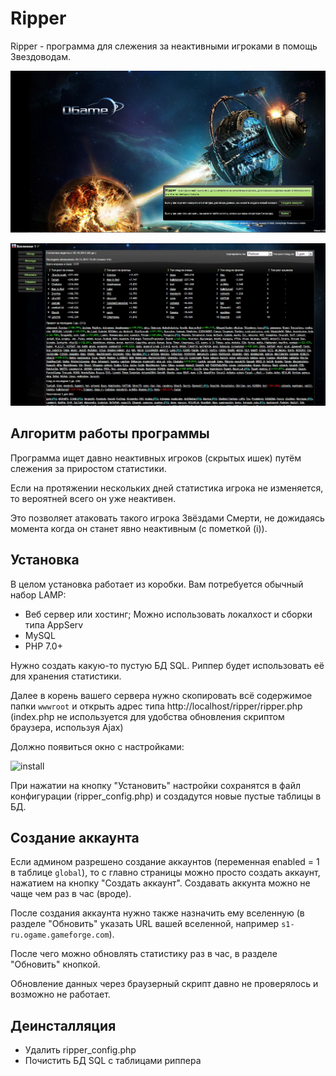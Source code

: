 # Ripper

Ripper - программа для слежения за неактивными игроками в помощь Звездоводам.

![ripper0](/imgstore/ripper0.jpg)

![ripper1](/imgstore/ripper1.jpg)

## Алгоритм работы программы

Программа ищет давно неактивных игроков (скрытых ишек) путём слежения за приростом статистики.

Если на протяжении нескольких дней статистика игрока не изменяется, то вероятней всего он уже неактивен.

Это позволяет атаковать такого игрока Звёздами Смерти, не дожидаясь момента когда он станет явно неактивным (с пометкой <span color="darkgray">(i)</span>).

## Установка

В целом установка работает из коробки. Вам потребуется обычный набор LAMP:
- Веб сервер или хостинг; Можно использовать локалхост и сборки типа AppServ
- MySQL
- PHP 7.0+

Нужно создать какую-то пустую БД SQL. Риппер будет использовать её для хранения статистики.

Далее в корень вашего сервера нужно скопировать всё содержимое папки `wwwroot` и открыть адрес типа http://localhost/ripper/ripper.php  (index.php не используется для удобства обновления скриптом браузера, используя Ajax)

Должно появиться окно с настройками:

![install](install.png)

При нажатии на кнопку "Установить" настройки сохранятся в файл конфигурации (ripper_config.php) и создадутся новые пустые таблицы в БД.

## Создание аккаунта

Если админом разрешено создание аккаунтов (переменная enabled = 1 в таблице `global`), то с главно страницы можно просто создать аккаунт, нажатием на кнопку "Создать аккаунт". Создавать аккунта можно не чаще чем раз в час (вроде).

После создания аккаунта нужно также назначить ему вселенную (в разделе "Обновить" указать URL вашей вселенной, например `s1-ru.ogame.gameforge.com`).

После чего можно обновлять статистику раз в час, в разделе "Обновить" кнопкой.

Обновление данных через браузерный скрипт давно не проверялось и возможно не работает.

## Деинсталляция

- Удалить ripper_config.php
- Почистить БД SQL с таблицами риппера
